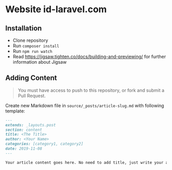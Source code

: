 # Website id-laravel.com

## Installation

- Clone repository
- Run `composer install`
- Run `npm run watch`
- Read https://jigsaw.tighten.co/docs/building-and-previewing/ for further information about Jigsaw

## Adding Content

> You must have access to push to this repository, or fork and submit a Pull Request.

Create new Markdown file in `source/_posts/article-slug.md` with following template:
```markdown
---
extends: _layouts.post
section: content
title: <The Title>
author: <Your Name>
categories: [category1, category2]
date: 2019-11-08
---

Your article content goes here. No need to add title, just write your article body.
    
```
